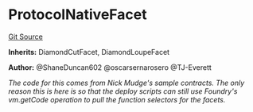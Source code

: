 # ProtocolNativeFacet
[Git Source](https://github.com/thrackle-io/tron/blob/81964a0e15d7593cfe172486fd6691a89432c332/src/diamond/ProtocolNativeFacet.sol)

**Inherits:**
DiamondCutFacet, DiamondLoupeFacet

**Author:**
@ShaneDuncan602 @oscarsernarosero @TJ-Everett

*The code for this comes from Nick Mudge's sample contracts. The only reason this is here is so that the deploy scripts can
still use Foundry's vm.getCode operation to pull the function selectors for the facets.*



